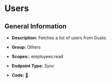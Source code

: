# Users

## General Information

- **Description:** Fetches a list of users from Gusto.

- **Group:** Others
- **Scopes:**: employees:read
- **Endpoint Type:** Sync
- **Code:** [🔗](https://github.com/NangoHQ/integration-templates/tree/main/integrations/gusto-demo/syncs/users.ts)
